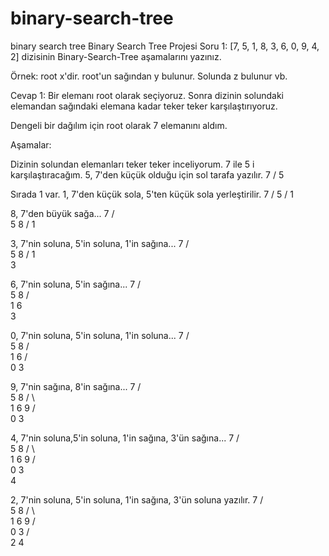 # binary-search-tree
binary search tree
Binary Search Tree Projesi
Soru 1: [7, 5, 1, 8, 3, 6, 0, 9, 4, 2] dizisinin Binary-Search-Tree aşamalarını yazınız.

Örnek: root x'dir. root'un sağından y bulunur. Solunda z bulunur vb.

Cevap 1: Bir elemanı root olarak seçiyoruz. Sonra dizinin solundaki elemandan sağındaki elemana kadar teker teker karşılaştırıyoruz.

Dengeli bir dağılım için root olarak 7 elemanını aldım.

Aşamalar:

Dizinin solundan elemanları teker teker inceliyorum. 7 ile 5 i karşılaştıracağım. 5, 7'den küçük olduğu için sol tarafa yazılır.
            7
           /
          5

Sırada 1 var. 1, 7'den küçük sola, 5'ten küçük sola yerleştirilir.
            7
           /
          5
         /
        1

8, 7'den büyük sağa...
            7
           / \
          5   8
         /
        1

3, 7'nin soluna, 5'in soluna, 1'in sağına...
            7
           / \
          5   8
         /
        1
         \
          3

6, 7'nin soluna, 5'in sağına...
            7
           / \
          5   8
         / \
        1   6
         \
          3

0, 7'nin soluna, 5'in soluna, 1'in soluna...
            7
           / \
          5   8
         / \
        1   6
       / \
      0   3

9, 7'nin sağına, 8'in sağına...
            7
           / \
          5   8
         / \   \
        1   6   9
       / \
      0   3

4, 7'nin soluna,5'in soluna, 1'in sağına, 3'ün sağına...
            7
           / \
          5   8
         / \   \
        1   6   9
       / \
      0   3
           \
            4

2, 7'nin soluna, 5'in soluna, 1'in sağına, 3'ün soluna yazılır.
            7
           / \
          5   8
         / \   \
        1   6   9
       / \
      0   3
         / \
        2   4 
